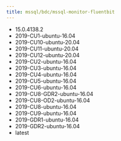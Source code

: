 ```yaml
---
title: mssql/bdc/mssql-monitor-fluentbit
---
```

- 15.0.4138.2
- 2019-CU1-ubuntu-16.04
- 2019-CU10-ubuntu-20.04
- 2019-CU11-ubuntu-20.04
- 2019-CU12-ubuntu-20.04
- 2019-CU2-ubuntu-16.04
- 2019-CU3-ubuntu-16.04
- 2019-CU4-ubuntu-16.04
- 2019-CU5-ubuntu-16.04
- 2019-CU6-ubuntu-16.04
- 2019-CU8-GDR2-ubuntu-16.04
- 2019-CU8-OD2-ubuntu-16.04
- 2019-CU8-ubuntu-16.04
- 2019-CU9-ubuntu-16.04
- 2019-GDR1-ubuntu-16.04
- 2019-GDR2-ubuntu-16.04
- latest
